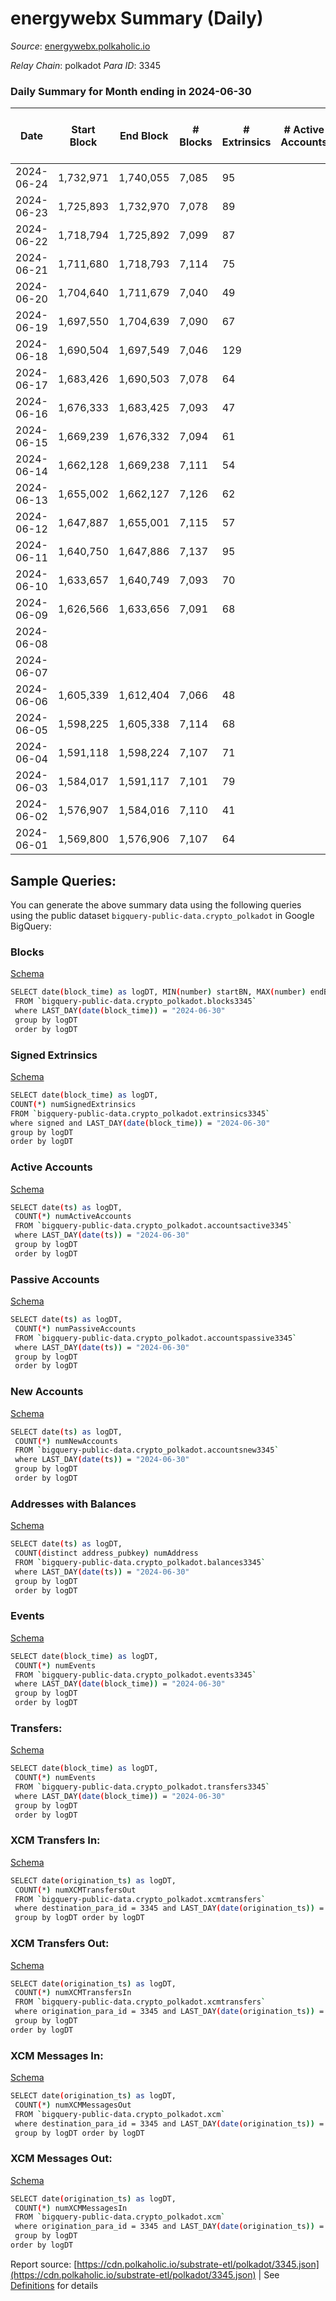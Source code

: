 # energywebx Summary (Daily)

_Source_: [energywebx.polkaholic.io](https://energywebx.polkaholic.io)

*Relay Chain*: polkadot
*Para ID*: 3345



### Daily Summary for Month ending in 2024-06-30


| Date    | Start Block | End Block | # Blocks | # Extrinsics | # Active Accounts | # Passive Accounts | # New Accounts | # Addresses | # Events  | # Transfers ($USD) | # XCM Transfers In ($USD) | # XCM Transfers Out ($USD) | # XCM In | # XCM Out | Issues |
|---------|-------------|-----------|----------|--------------|-------------------|--------------------|----------------|-------------|-----------|--------------------|---------------------------|----------------------------|----------|-----------|--------|
| 2024-06-24 | 1,732,971 | 1,740,055 | 7,085 | 95 |  |  |  | 1,360 | 115,896 | 17  |   |   |  |  |  |
| 2024-06-23 | 1,725,893 | 1,732,970 | 7,078 | 89 |  |  |  | 1,355 | 94,552 | 7  |   |   |  |  |  |
| 2024-06-22 | 1,718,794 | 1,725,892 | 7,099 | 87 |  |  |  | 1,352 | 116,625 | 19  |   |   |  |  |  |
| 2024-06-21 | 1,711,680 | 1,718,793 | 7,114 | 75 |  |  |  | 1,348 | 116,540 | 11  |   |   |  |  |  |
| 2024-06-20 | 1,704,640 | 1,711,679 | 7,040 | 49 |  |  |  | 1,341 | 116,887 | 6  |   |   |  |  |  |
| 2024-06-19 | 1,697,550 | 1,704,639 | 7,090 | 67 |  |  |  | 1,339 | 116,941 | 8  |   |   |  |  |  |
| 2024-06-18 | 1,690,504 | 1,697,549 | 7,046 | 129 |  |  |  | 1,338 | 115,412 | 38  |   |   |  |  |  |
| 2024-06-17 | 1,683,426 | 1,690,503 | 7,078 | 64 |  |  |  | 1,334 | 116,543 | 9  |   |   |  |  |  |
| 2024-06-16 | 1,676,333 | 1,683,425 | 7,093 | 47 |  |  |  | 1,331 | 115,936 | 6  |   |   |  |  |  |
| 2024-06-15 | 1,669,239 | 1,676,332 | 7,094 | 61 |  |  |  | 1,328 | 115,291 | 5  |   |   |  |  |  |
| 2024-06-14 | 1,662,128 | 1,669,238 | 7,111 | 54 |  |  |  | 1,326 | 116,352 | 7  |   |   |  |  |  |
| 2024-06-13 | 1,655,002 | 1,662,127 | 7,126 | 62 |  |  |  | 1,326 | 114,850 | 5  |   |   |  |  |  |
| 2024-06-12 | 1,647,887 | 1,655,001 | 7,115 | 57 |  |  |  | 1,324 | 114,789 | 6  |   |   |  |  |  |
| 2024-06-11 | 1,640,750 | 1,647,886 | 7,137 | 95 |  |  |  | 1,322 | 114,370 | 9  |   |   |  |  |  |
| 2024-06-10 | 1,633,657 | 1,640,749 | 7,093 | 70 |  |  |  | 1,322 | 112,345 | 5  |   |   |  |  |  |
| 2024-06-09 | 1,626,566 | 1,633,656 | 7,091 | 68 |  |  |  | 1,318 | 110,314 | 12  |   |   |  |  |  |
| 2024-06-08 |  |  |  |  |  |  |  | 1,318 |  |   |   |   |  |  |  |
| 2024-06-07 |  |  |  |  |  |  |  | 1,318 |  |   |   |   |  |  |  |
| 2024-06-06 | 1,605,339 | 1,612,404 | 7,066 | 48 |  |  |  | 1,317 | 124,570 | 6  |   |   |  |  |  |
| 2024-06-05 | 1,598,225 | 1,605,338 | 7,114 | 68 |  |  |  | 1,315 | 108,690 | 5  |   |   |  |  |  |
| 2024-06-04 | 1,591,118 | 1,598,224 | 7,107 | 71 |  |  |  | 1,313 | 96,534 | 5  |   |   |  |  |  |
| 2024-06-03 | 1,584,017 | 1,591,117 | 7,101 | 79 |  |  |  | 1,310 | 76,407 | 5  |   |   |  |  |  |
| 2024-06-02 | 1,576,907 | 1,584,016 | 7,110 | 41 |  |  |  | 1,309 | 77,187 | 5  |   |   |  |  |  |
| 2024-06-01 | 1,569,800 | 1,576,906 | 7,107 | 64 |  |  |  | 1,309 | 77,999 | 8  |   |   |  |  |  |

## Sample Queries:
You can generate the above summary data using the following queries using the public dataset `bigquery-public-data.crypto_polkadot` in Google BigQuery:


### Blocks 

[Schema](https://github.com/colorfulnotion/substrate-etl/blob/main/schema/blocks.json)

```bash
SELECT date(block_time) as logDT, MIN(number) startBN, MAX(number) endBN, COUNT(*) numBlocks 
 FROM `bigquery-public-data.crypto_polkadot.blocks3345`  
 where LAST_DAY(date(block_time)) = "2024-06-30" 
 group by logDT 
 order by logDT
```

### Signed Extrinsics 

[Schema](https://github.com/colorfulnotion/substrate-etl/blob/main/schema/extrinsics.json)

```bash
SELECT date(block_time) as logDT, 
COUNT(*) numSignedExtrinsics 
FROM `bigquery-public-data.crypto_polkadot.extrinsics3345`  
where signed and LAST_DAY(date(block_time)) = "2024-06-30" 
group by logDT 
order by logDT
```

### Active Accounts 

[Schema](https://github.com/colorfulnotion/substrate-etl/blob/main/schema/accountsactive.json)

```bash
SELECT date(ts) as logDT, 
 COUNT(*) numActiveAccounts 
 FROM `bigquery-public-data.crypto_polkadot.accountsactive3345` 
 where LAST_DAY(date(ts)) = "2024-06-30" 
 group by logDT 
 order by logDT
```

### Passive Accounts 

[Schema](https://github.com/colorfulnotion/substrate-etl/blob/main/schema/accountspassive.json)

```bash
SELECT date(ts) as logDT, 
 COUNT(*) numPassiveAccounts 
 FROM `bigquery-public-data.crypto_polkadot.accountspassive3345` 
 where LAST_DAY(date(ts)) = "2024-06-30" 
 group by logDT 
 order by logDT
```

### New Accounts 

[Schema](https://github.com/colorfulnotion/substrate-etl/blob/main/schema/accountsnew.json)

```bash
SELECT date(ts) as logDT, 
 COUNT(*) numNewAccounts 
 FROM `bigquery-public-data.crypto_polkadot.accountsnew3345` 
 where LAST_DAY(date(ts)) = "2024-06-30" 
 group by logDT
 order by logDT
```

### Addresses with Balances 

[Schema](https://github.com/colorfulnotion/substrate-etl/blob/main/schema/balances.json)

```bash
SELECT date(ts) as logDT,
 COUNT(distinct address_pubkey) numAddress 
 FROM `bigquery-public-data.crypto_polkadot.balances3345` 
 where LAST_DAY(date(ts)) = "2024-06-30" 
 group by logDT 
 order by logDT
```

### Events 

[Schema](https://github.com/colorfulnotion/substrate-etl/blob/main/schema/events.json)

```bash
SELECT date(block_time) as logDT, 
 COUNT(*) numEvents 
 FROM `bigquery-public-data.crypto_polkadot.events3345` 
 where LAST_DAY(date(block_time)) = "2024-06-30" 
 group by logDT 
 order by logDT
```

### Transfers:

[Schema](https://github.com/colorfulnotion/substrate-etl/blob/main/schema/transfers.json)

```bash
SELECT date(block_time) as logDT, 
 COUNT(*) numEvents 
 FROM `bigquery-public-data.crypto_polkadot.transfers3345` 
 where LAST_DAY(date(block_time)) = "2024-06-30" 
 group by logDT 
 order by logDT
```

### XCM Transfers In: 

[Schema](https://github.com/colorfulnotion/substrate-etl/blob/main/schema/xcmtransfers.json)

```bash
SELECT date(origination_ts) as logDT, 
 COUNT(*) numXCMTransfersOut 
 FROM `bigquery-public-data.crypto_polkadot.xcmtransfers` 
 where destination_para_id = 3345 and LAST_DAY(date(origination_ts)) = "2024-06-30" 
 group by logDT order by logDT
```

### XCM Transfers Out: 

[Schema](https://github.com/colorfulnotion/substrate-etl/blob/main/schema/xcmtransfers.json)

```bash
SELECT date(origination_ts) as logDT, 
 COUNT(*) numXCMTransfersIn 
 FROM `bigquery-public-data.crypto_polkadot.xcmtransfers` 
 where origination_para_id = 3345 and LAST_DAY(date(origination_ts)) = "2024-06-30" 
 group by logDT 
order by logDT
```

### XCM Messages In: 

[Schema](https://github.com/colorfulnotion/substrate-etl/blob/main/schema/xcm.json)

```bash
SELECT date(origination_ts) as logDT, 
 COUNT(*) numXCMMessagesOut 
 FROM `bigquery-public-data.crypto_polkadot.xcm` 
 where destination_para_id = 3345 and LAST_DAY(date(origination_ts)) = "2024-06-30" 
 group by logDT order by logDT
```

### XCM Messages Out: 

[Schema](https://github.com/colorfulnotion/substrate-etl/blob/main/schema/xcm.json)

```bash
SELECT date(origination_ts) as logDT, 
 COUNT(*) numXCMMessagesIn 
 FROM `bigquery-public-data.crypto_polkadot.xcm` 
 where origination_para_id = 3345 and LAST_DAY(date(origination_ts)) = "2024-06-30" 
 group by logDT 
order by logDT
```


Report source: [https://cdn.polkaholic.io/substrate-etl/polkadot/3345.json](https://cdn.polkaholic.io/substrate-etl/polkadot/3345.json) | See [Definitions](/DEFINITIONS.md) for details
